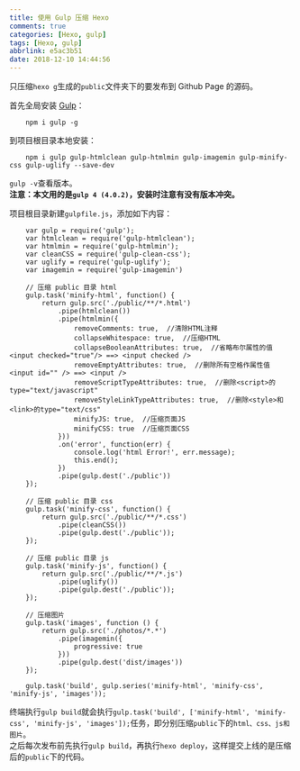 ```yaml
---
title: 使用 Gulp 压缩 Hexo
comments: true
categories: [Hexo, gulp]
tags: [Hexo, gulp]
abbrlink: e5ac3b51
date: 2018-12-10 14:44:56
---
```


只压缩`hexo g`生成的`public`文件夹下的要发布到 Github Page 的源码。  

首先全局安装 [Gulp](https://www.gulpjs.com.cn/)：
```
    npm i gulp -g
```
到项目根目录本地安装：
```
    npm i gulp gulp-htmlclean gulp-htmlmin gulp-imagemin gulp-minify-css gulp-uglify --save-dev
```
`gulp -v`查看版本。  
**注意：本文用的是`gulp 4 (4.0.2)`，安装时注意有没有版本冲突。**  

项目根目录新建`gulpfile.js`，添加如下内容：
```
    var gulp = require('gulp');
    var htmlclean = require('gulp-htmlclean');
    var htmlmin = require('gulp-htmlmin');
    var cleanCSS = require('gulp-clean-css');
    var uglify = require('gulp-uglify');
    var imagemin = require('gulp-imagemin')

    // 压缩 public 目录 html
    gulp.task('minify-html', function() {
        return gulp.src('./public/**/*.html')
            .pipe(htmlclean())
            .pipe(htmlmin({
                removeComments: true,  //清除HTML注释
                collapseWhitespace: true,  //压缩HTML
                collapseBooleanAttributes: true,  //省略布尔属性的值 <input checked="true"/> ==> <input checked />
                removeEmptyAttributes: true,  //删除所有空格作属性值 <input id="" /> ==> <input />
                removeScriptTypeAttributes: true,  //删除<script>的type="text/javascript"
                removeStyleLinkTypeAttributes: true,  //删除<style>和<link>的type="text/css"
                minifyJS: true,  //压缩页面JS
                minifyCSS: true  //压缩页面CSS
            }))
            .on('error', function(err) {
                console.log('html Error!', err.message);
                this.end();
            })
            .pipe(gulp.dest('./public'))
    });

    // 压缩 public 目录 css
    gulp.task('minify-css', function() {
        return gulp.src('./public/**/*.css')
            .pipe(cleanCSS())
            .pipe(gulp.dest('./public'));
    });

    // 压缩 public 目录 js
    gulp.task('minify-js', function() {
        return gulp.src('./public/**/*.js')
            .pipe(uglify())
            .pipe(gulp.dest('./public'));
    });

    // 压缩图片
    gulp.task('images', function () {
        return gulp.src('./photos/*.*')
            .pipe(imagemin({
                progressive: true
            }))
            .pipe(gulp.dest('dist/images'))
    });

    gulp.task('build', gulp.series('minify-html', 'minify-css', 'minify-js', 'images'));
```
终端执行`gulp build`就会执行`gulp.task('build', ['minify-html', 'minify-css', 'minify-js', 'images']);`任务，即分别压缩`public`下的`html、css、js和图片`。  
之后每次发布前先执行`gulp build`，再执行`hexo deploy`，这样提交上线的是压缩后的`public`下的代码。
